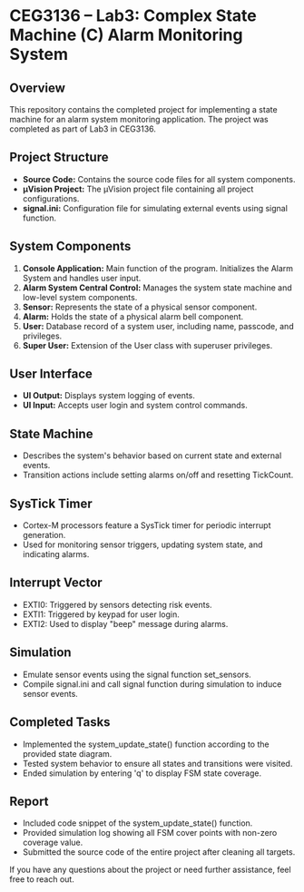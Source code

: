 # CEG3136 – Lab3: Complex State Machine (C) Alarm Monitoring System

## Overview
This repository contains the completed project for implementing a state machine for an alarm system monitoring application. The project was completed as part of Lab3 in CEG3136.

## Project Structure
- **Source Code:** Contains the source code files for all system components.
- **µVision Project:** The µVision project file containing all project configurations.
- **signal.ini:** Configuration file for simulating external events using signal function.

## System Components
1. **Console Application:** Main function of the program. Initializes the Alarm System and handles user input.
2. **Alarm System Central Control:** Manages the system state machine and low-level system components.
3. **Sensor:** Represents the state of a physical sensor component.
4. **Alarm:** Holds the state of a physical alarm bell component.
5. **User:** Database record of a system user, including name, passcode, and privileges.
6. **Super User:** Extension of the User class with superuser privileges.

## User Interface
- **UI Output:** Displays system logging of events.
- **UI Input:** Accepts user login and system control commands.

## State Machine
- Describes the system's behavior based on current state and external events.
- Transition actions include setting alarms on/off and resetting TickCount.

## SysTick Timer
- Cortex-M processors feature a SysTick timer for periodic interrupt generation.
- Used for monitoring sensor triggers, updating system state, and indicating alarms.

## Interrupt Vector
- EXTI0: Triggered by sensors detecting risk events.
- EXTI1: Triggered by keypad for user login.
- EXTI2: Used to display "beep" message during alarms.

## Simulation
- Emulate sensor events using the signal function set_sensors.
- Compile signal.ini and call signal function during simulation to induce sensor events.

## Completed Tasks
- Implemented the system_update_state() function according to the provided state diagram.
- Tested system behavior to ensure all states and transitions were visited.
- Ended simulation by entering 'q' to display FSM state coverage.

## Report
- Included code snippet of the system_update_state() function.
- Provided simulation log showing all FSM cover points with non-zero coverage value.
- Submitted the source code of the entire project after cleaning all targets.

If you have any questions about the project or need further assistance, feel free to reach out.

